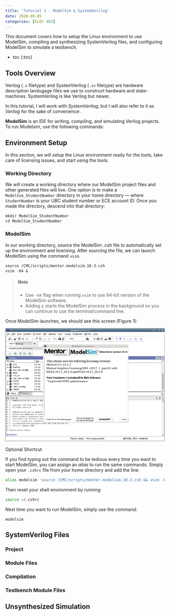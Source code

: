 ```yaml
---
title: 'Tutorial 1 - ModelSim & SystemVerilog'
date: 2020-09-05
categories: [ELEC 402]
---
```


This document covers how to setup the Linux environment to use ModelSim, compiling and synthesizing SystemVerilog files, and configuring ModelSim to simulate a testbench.

- toc
{:toc}

## Tools Overview

Verilog (`.v` filetype) and SystemVerilog (`.sv` filetype) are hardware description landugage files we use to construct hardware and state-machines. SystemVerilog is like Verilog but newer. 

In this tutorial, I will work with *SystemVerilog*, but I will also refer to it as *Verilog* for the sake of convenience .

**ModelSim** is an IDE for writing, compiling, and simulating Verilog projects. To run Modelsim, use the following commands:

## Environment Setup

In this section, we will setup the Linux environment ready for the tools, take care of licensing issues, and start using the tools.

### Working Directory

We will create a working directory where our ModelSim project files and other generated files will live. One option is to make a `ModelSim_StudentNumber` directory in your home directory — where `StudentNumber` is your UBC student number or ECE account ID. Once you made the directory, descend into that directory:

```shell
mkdir ModelSim_StudentNumber
cd ModelSim_StudentNumber
```



### ModelSim

In our working directory, source the ModelSim *.csh* file to automatically set up the environment and licensing. After sourcing the file, we can launch ModelSim using the command `vsim`.

```shell
source /CMC/scripts/mentor.modelsim.10.3.csh
vsim -64 &
```

> ##### Note 
>
> - Use `-64` flag when running `vsim` to use 64-bit version of the ModelSim software.
> - Adding `&` starts the ModelSim process in the background so you can continue to use the terminal/command line.


Once ModelSim launches, we should see this screen (Figure 1):

![image-20200905155526010](assets/t1/image-20200905155526010.png)

<figcaption class="figure-caption”>Figure 1. ModelSim Initial Window</figcaption>



> ##### Optional Shortcut
>
> If you find typing out the command to be tedious every time you want to start ModelSim, you can assign an *alias* to run the same commands. Simply open your `.cshrc` file from your home directory and add the line:
>
> ```sh
> alias modelsim 'source /CMC/scripts/mentor.modelsim.10.3.csh && vsim -64 &'
> ```
>
> Then reset your shell environment by running:
>
> ```sh
> source ~/.cshrc
> ```
>
> Next time you want to run ModelSim, simply use the command:
>
> ```shell
> modelsim
> ```



## SystemVerilog Files

### Project

### Module Files

### Compilation

### Testbench Module Files

## Unsynthesized Simulation